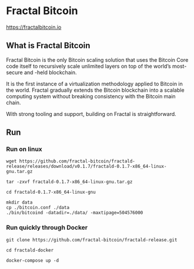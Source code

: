 # Fractal Bitcoin

https://fractalbitcoin.io

## What is Fractal Bitcoin

Fractal Bitcoin is the only Bitcoin scaling solution that uses the Bitcoin Core code itself to recursively scale unlimited layers on top of the world’s most-secure and -held blockchain.

It is the first instance of a virtualization methodology applied to Bitcoin in the world. Fractal gradually extends the Bitcoin blockchain into a scalable computing system without breaking consistency with the Bitcoin main chain.

With strong tooling and support, building on Fractal is straightforward.

## Run

### Run on linux

```
wget https://github.com/fractal-bitcoin/fractald-release/releases/download/v0.1.7/fractald-0.1.7-x86_64-linux-gnu.tar.gz

tar -zxvf fractald-0.1.7-x86_64-linux-gnu.tar.gz

cd fractald-0.1.7-x86_64-linux-gnu

mkdir data
cp ./bitcoin.conf ./data
./bin/bitcoind -datadir=./data/ -maxtipage=504576000

```

### Run quickly through Docker

```
git clone https://github.com/fractal-bitcoin/fractald-release.git

cd fractald-docker

docker-compose up -d
```
